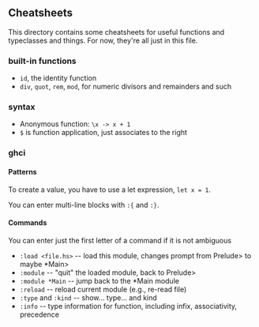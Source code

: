 ## Cheatsheets

This directory contains some cheatsheets for useful functions and typeclasses and things.
For now, they're all just in this file.

### built-in functions

* `id`, the identity function
* `div`, `quot`, `rem`, `mod`, for numeric divisors and remainders and such

### syntax

* Anonymous function: `\x -> x + 1`
* `$` is function application, just associates to the right

### ghci

#### Patterns

To create a value, you have to use a let expression, `let x = 1`.

You can enter multi-line blocks with `:{` and `:}`.

#### Commands

You can enter just the first letter of a command if it is not ambiguous

* `:load <file.hs>` -- load this module, changes prompt from Prelude> to maybe *Main>
* `:module` -- "quit" the loaded module, back to Prelude>
* `:module *Main` -- jump back to the *Main module
* `:reload` -- reload current module (e.g., re-read file)
* `:type` and `:kind` -- show... type... and kind
* `:info` -- type information for function, including infix, associativity, precedence
